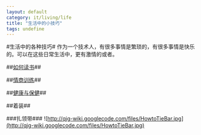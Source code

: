 ```yaml
---
layout: default
category: it/living/life
title: "生活中的小技巧"
tags: undefine
---
```






#生活中的各种技巧#
作为一个技术人，有很多事情是繁琐的，有很多事情是快乐的。可以在这些日常生活中，更有激情的或者。

##[如何读书](/it/living/life/2012/11/24/howtoread)##

##[情商训练](/it/living/life/2012/11/24/EqLearn)##

##[健康与保健](/it/living/life/2012/11/24/FitnessHelp)##

##着装##

###扎领带###
![http://qjg-wiki.googlecode.com/files/HowtoTieBar.jpg](http://qjg-wiki.googlecode.com/files/HowtoTieBar.jpg)
